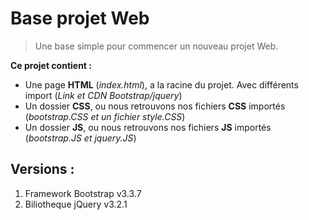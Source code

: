Base projet Web
===================
>Une base simple pour commencer un nouveau projet Web.

**Ce projet contient :**

- Une page **HTML** (*index.html*), a la racine du projet. Avec différents import (*Link et CDN Bootstrap/jquery*)
- Un dossier **CSS**, ou nous retrouvons nos fichiers **CSS** importés (*bootstrap.CSS et un fichier style.CSS*)
- Un dossier **JS**, ou nous retrouvons nos fichiers **JS** importés (*bootstrap.JS et jquery.JS*)

Versions :
----------
 1. Framework Bootstrap v3.3.7
 2. Biliotheque jQuery v3.2.1

